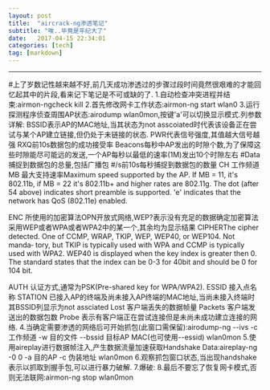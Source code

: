 ```yaml
---
layout: post
title:  "aircrack-ng渗透笔记"
subtitle: "唉..毕竟是年纪大了"
date:   2017-04-15 22:34:01
categories: [tech]
tag: [markdown]
---
```

___
#上了岁数记性越来越不好,前几天成功渗透过的步骤过段时间竟然很艰难的才能回忆起其中的片段,看来记下笔记是不可或缺的了.
1.自动检查冲突进程并结束:airmon-ngcheck kill
2.首先修改网卡工作状态:airmon-ng start wlan0
3.运行探测程序侦查周围AP状态:airodump wlan0mon,按键'a'可以切换显示模式.列参数详解:
BSSID表示AP的MAC地址,当其状态为not asscoiated时代表该设备正在尝试与某个AP建立链接,但仍处于未链接的状态.
PWR代表信号强度,其值越大信号越强
RXQ前10s数据包的成功接受率
Beacons每秒中AP发出的时隙个数,为了保障这些时隙能尽可能远的发送,一个AP每秒以最低的速率(1M)发出10个时隙左右
#Data 捕捉到数据包的总量,包括广播包
#/s前10s每秒捕捉到数据包的数量
CH 工作频道
MB 最大支持速率Maximum  speed  supported  by  the AP. If MB = 11, it's 802.11b, if MB = 22 it's
              802.11b+ and higher rates are 802.11g. The dot (after 54 above) indicates  short
              preamble is supported. 'e' indicates that the network has QoS (802.11e) enabled.

ENC 所使用的加密算法OPN开放式网络,WEP?表示没有充足的数据确定加密算法采用WEP或者WPA或者WPA2中的某一个,其余均为显示结果
CIPHERThe cipher detected. One of CCMP, WRAP, TKIP, WEP, WEP40, or WEP104. Not  manda‐
              tory,  but TKIP is typically used with WPA and CCMP is typically used with WPA2.
              WEP40 is displayed when the key index is greater then  0.  The  standard  states
              that the index can be 0-3 for 40bit and should be 0 for 104 bit.

AUTH 认证方式,通常为PSK(Pre-shared key for WPA/WPA2).
ESSID 接入点名称
STATION 已接入AP的终端及尚未接入AP终端的MAC地址,当尚未接入终端时其BSSID列显示为not assciated
Lost 客户端丢失的数据帧量
Packets 客户端发送出的数据包数
Probe 表示有客户端正在尝试连接但是未尚未成功建立连接的网络.
4.当确定需要渗透的网络后可开始抓包(此窗口需保留):airodump-ng --ivs -c 工作频道 -w 目的文件 --bssid 目标AP MAC(也可使用--essid) wlan0mon 
5.使用aireplay进行数据帧注入,产生数据流量加速获取Handshake Data:aireplay-ng -0 0 -a 目的AP -c 伪装地址 wlan0mon
6.观察抓包窗口状态,当出现handshake表示以抓取到握手包,可以进行暴力破解.
7.爆破:
8.最后不要忘了恢复网卡模式,否则无法联网:airmon-ng stop wlan0mon


